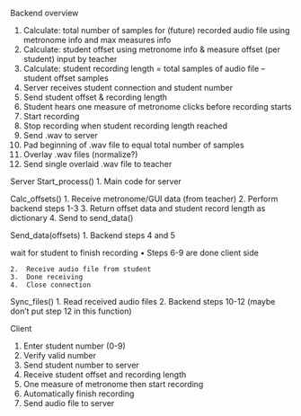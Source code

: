 Backend overview
  1.	Calculate: total number of samples for (future) recorded audio file using metronome info and max measures info
  2.	Calculate: student offset using metronome info & measure offset (per student) input by teacher
  3.	Calculate: student recording length = total samples of audio file – student offset samples
  4.	Server receives student connection and student number
  5.	Send student offset & recording length
  6.	Student hears one measure of metronome clicks before recording starts
  7.	Start recording
  8.	Stop recording when student recording length reached
  9.	Send .wav to server
  10.	Pad beginning of .wav file to equal total number of samples
  11.	Overlay .wav files (normalize?)
  12.	Send single overlaid .wav file to teacher


Server
  Start_process()
    1.	Main code for server

  Calc_offsets()
    1.	Receive metronome/GUI data (from teacher)
    2.	Perform backend steps 1-3
    3.	Return offset data and student record length as dictionary
    4.	Send to send_data()

  Send_data(offsets)
    1.	Backend steps 4 and 5

wait for student to finish recording
  •	Steps 6-9 are done client side

    2.	Receive audio file from student
    3.	Done receiving
    4.	Close connection

  Sync_files()
    1.	Read received audio files
    2.	Backend steps 10-12 (maybe don’t put step 12 in this function)

Client
  1.	Enter student number (0-9)
  2.	Verify valid number
  3.	Send student number to server
  4.	Receive student offset and recording length
  5.	One measure of metronome then start recording
  6.	Automatically finish recording
  7.	Send audio file to server
